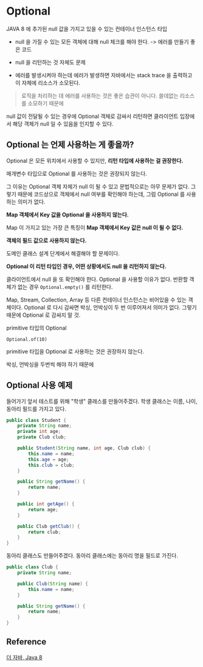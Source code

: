# Optional

JAVA 8 에 추가된 null 값을 가지고 있을 수 있는 컨테이너 인스턴스 타입


- null 을 가질 수 있는 모든 객체에 대해 null 체크를 해야 한다. 
 -> 에러를 만들기 좋은 코드

- null 을 리턴하는 것 자체도 문제

- 에러를 발생시켜야 하는데 에러가 발생하면 자바에서는 stack trace 을 출력하고
이 자체에 리소스가 소모된다. 

> 로직을 처리하는 데 에러를 사용하는 것은 좋은 습관이 아니다.
> 쓸데없는 리소스를 소모하기 때문에

null 값이 전달될 수 있는 경우에 Optional 객체로 감싸서 리턴하면
클라이언트 입장에서 해당 객체가 null 일 수 있음을 인지할 수 있다.


## Optional 는 언제 사용하는 게 좋을까?

Optional 은 모든 위치에서 사용할 수 있지만, **리턴 타입에 사용하는 걸 권장한다.**

매개변수 타입으로 Optional<T> 를 사용하는 것은 권장되지 않는다.

그 이유는 Optional 객체 자체가 null 이 될 수 있고 문법적으로는 아무 문제가 없다. 
그렇기 때문에 코드상으로 객체에서 null 여부를 확인해야 하는데, 그럼 Optional 를 사용하는 의미가 없다.

**Map 객체에서 Key 값을 Optional 을 사용하지 않는다.**

Map 이 가지고 있는 가장 큰 특징이 **Map 객체에서 Key 값은 null 이 될 수 없다.**

**객체의 필드 값으로 사용하지 않는다.**

도메인 클래스 설계 단계에서 해결해야 할 문제이다.

**Optional 이 리턴 타입인 경우, 어떤 상황에서도 null 을 리턴하지 않는다.**

클라이언트에서 null 을 또 확인해야 한다. Optional 을 사용할 이유가 없다.
반환할 객체가 없는 경우 ```Optional.empty()``` 를 리턴한다.

Map, Stream, Collection, Array 등 다른 컨테이너 인스턴스는 비어있을 수 있는 객체이다.
Optional 로 다시 감싸면 박싱, 언박싱이 두 번 이루어져서 의미가 없다.
그렇기 때문에 Optional 로 감싸지 말 것.


primitive 타입의 Optional

```Optional.of(10)```

primitive 타입을 Optional 로 사용하는 것은 권장하지 않는다.

박싱, 언박싱을 두번씩 해야 하기 때문에 


## Optional 사용 예제

들어가기 앞서 테스트를 위해 "학생" 클래스를 만들어주겠다. 
학생 클래스는 이름, 나이, 동아리 필드를 가지고 있다.

```java
public class Student {
    private String name;
    private int age;
    private Club club;

    public Student(String name, int age, Club club) {
        this.name = name;
        this.age = age;
        this.club = club;
    }

    public String getName() {
        return name;
    }

    public int getAge() {
        return age;
    }

    public Club getClub() {
        return club;
    }
}
```

동아리 클래스도 만들어주겠다. 동아리 클래스에는 동아리 명을 필드로 가진다.

```java
public class Club {
    private String name;

    public Club(String name) {
        this.name = name;
    }

    public String getName() {
        return name;
    }
}
```

### 



## Reference

[더 자바, Java 8](https://www.inflearn.com/course/the-java-java8/dashboard)



